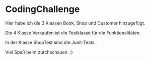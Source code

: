 # CodingChallenge

Hier habe ich die 3 Klassen Book, Shop und Customer hinzugefügt.

Die 4 Klasse Verkaufen ist die Testklasse für die Funktionalitäten.

In der Klasse ShopTest sind die Junit-Tests.

Viel Spaß beim durchschauen. :)
